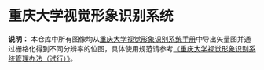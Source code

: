 # 重庆大学视觉形象识别系统
**说明：** 本仓库中所有图像均从[重庆大学视觉形象识别系统手册](http://gongkai.cqu.edu.cn/system/_content/download.jsp?urltype=news.DownloadAttachUrl&owner=1328079258&wbfileid=4768988)中导出矢量图并通过栅格化得到不同分辨率的位图，具体使用规范请参考[《重庆大学视觉形象识别系统管理办法（试行）》](http://gongkai.cqu.edu.cn/info/1206/3412.htm)。
